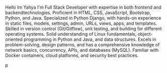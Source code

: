 <p> Hello Im Yahya I'm Full Stack Developer with expertise in both frontend and backendtechnologies. Proficient in HTML, CSS, JavaScript, Bootstrap, Python, and Java. Specialized in Python Django, with hands-on experience in static files, models, settings, admin, URLs, views, apps, and templates. Skilled in version control (Git/Gitflow), unit testing, and building for different operating systems. Solid understanding of Linux fundamentals, object-oriented programming in Python and Java, and data structures. Excels in problem-solving, design patterns, and has a comprehensive knowledge of network basics, concurrency, APIs, and databases (MySQL). Familiar with Docker containers, cloud platforms, and security best practices.
</p>p
